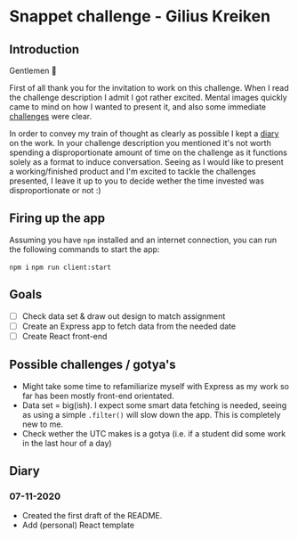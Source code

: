 # Snappet challenge - Gilius Kreiken

## Introduction

Gentlemen 🎩

First of all thank you for the invitation to work on this challenge.
When I read the challenge description I admit I got rather excited.
Mental images quickly came to mind on how I wanted to present it, and also
some immediate [challenges](#challenges) were clear.

In order to convey my train of thought as clearly as possible I kept
a [diary](#diary) on the work. In your challenge description you
mentioned it's not worth spending a disproportionate amount of time
on the challenge as it functions solely as a format to induce
conversation. Seeing as I would like to present a working/finished
product and I'm excited to tackle the challenges presented, I leave
it up to you to decide wether the time invested was disproportionate
or not :)

## Firing up the app

Assuming you have `npm` installed and an internet connection, you can run the following commands to start the app:

`npm i`
`npm run client:start`

## Goals

- [ ] Check data set & draw out design to match assignment
- [ ] Create an Express app to fetch data from the needed date
- [ ] Create React front-end

## Possible challenges / gotya's

- Might take some time to refamiliarize myself with Express
as my work so far has been mostly front-end orientated.
- Data set = big(ish). I expect some smart data fetching is needed,
seeing as using a simple `.filter()` will slow down the app.
This is completely new to me.
- Check wether the UTC makes is a gotya
(i.e. if a student did some work in the last hour of a day)

## Diary

### 07-11-2020

- Created the first draft of the README.
- Add (personal) React template
